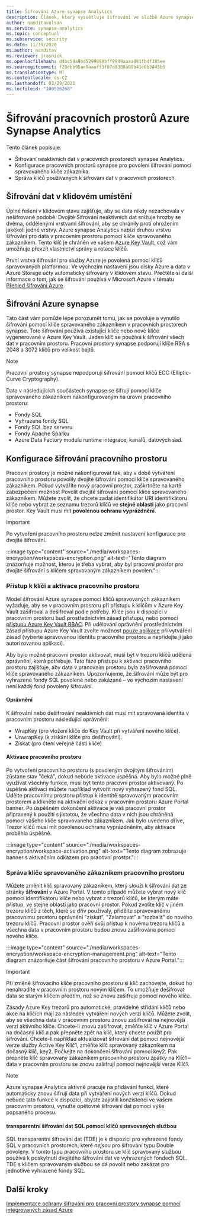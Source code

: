 ```yaml
---
title: Šifrování Azure synapse Analytics
description: Článek, který vysvětluje šifrování ve službě Azure synapse Analytics
author: nanditavalsan
ms.service: synapse-analytics
ms.topic: conceptual
ms.subservice: security
ms.date: 11/19/2020
ms.author: nanditav
ms.reviewer: jrasnick
ms.openlocfilehash: d4bc59a9bd5299698bff9949aaaa881fbdf385ee
ms.sourcegitcommit: f28ebb95ae9aaaff3f87d8388a09b41e0b3445b5
ms.translationtype: MT
ms.contentlocale: cs-CZ
ms.lasthandoff: 03/29/2021
ms.locfileid: "100526268"
---
```

# <a name="encryption-for-azure-synapse-analytics-workspaces"></a>Šifrování pracovních prostorů Azure Synapse Analytics

Tento článek popisuje:
* Šifrování neaktivních dat v pracovních prostorech synapse Analytics.
* Konfigurace pracovních prostorů synapse pro povolení šifrování pomocí spravovaného klíče zákazníka.
* Správa klíčů používaných k šifrování dat v pracovních prostorech.

## <a name="encryption-of-data-at-rest"></a>Šifrování dat v klidovém umístění

Úplné řešení v klidovém stavu zajišťuje, aby se data nikdy nezachovala v nešifrované podobě. Dvojité Šifrování neaktivních dat snižuje hrozby se dvěma, oddělenými vrstvami šifrování, aby se chránily proti ohrožením jakékoli jedné vrstvy. Azure synapse Analytics nabízí druhou vrstvu šifrování pro data v pracovním prostoru pomocí klíče spravovaného zákazníkem. Tento klíč je chráněn ve vašem [Azure Key Vault](../../key-vault/general/overview.md), což vám umožňuje převzít vlastnictví správy a rotace klíčů.

První vrstva šifrování pro služby Azure je povolená pomocí klíčů spravovaných platformou. Ve výchozím nastavení jsou disky Azure a data v Azure Storage účty automaticky šifrovány v klidovém stavu. Přečtěte si další informace o tom, jak se šifrování používá v Microsoft Azure v tématu [Přehled šifrování Azure](../../security/fundamentals/encryption-overview.md).

## <a name="azure-synapse-encryption"></a>Šifrování Azure synapse

Tato část vám pomůže lépe porozumět tomu, jak se povoluje a vynutilo šifrování pomocí klíče spravovaného zákazníkem v pracovních prostorech synapse. Toto šifrování používá existující klíče nebo nové klíče vygenerované v Azure Key Vault. Jeden klíč se používá k šifrování všech dat v pracovním prostoru. Pracovní prostory synapse podporují klíče RSA s 2048 a 3072 klíčů pro velikost bajtů.

> [!NOTE]
> Pracovní prostory synapse nepodporují šifrování pomocí klíčů ECC (Elliptic-Curve Cryptography).

Data v následujících součástech synapse se šifrují pomocí klíče spravovaného zákazníkem nakonfigurovaným na úrovni pracovního prostoru:
* Fondy SQL
 * Vyhrazené fondy SQL
 * Fondy SQL bez serveru
* Fondy Apache Sparku
* Azure Data Factory modulu runtime integrace, kanálů, datových sad.

## <a name="workspace-encryption-configuration"></a>Konfigurace šifrování pracovního prostoru

Pracovní prostory je možné nakonfigurovat tak, aby v době vytváření pracovního prostoru povolily dvojité šifrování pomocí klíče spravovaného zákazníkem. Pokud vytváříte nový pracovní prostor, zaškrtněte na kartě zabezpečení možnost Povolit dvojité šifrování pomocí klíče spravovaného zákazníkem. Můžete zvolit, že chcete zadat identifikátor URI identifikátoru klíče nebo vybrat ze seznamu trezorů klíčů ve **stejné oblasti** jako pracovní prostor. Key Vault musí mít **povolenou ochranu vyprázdnění**.

> [!IMPORTANT]
> Po vytvoření pracovního prostoru nelze změnit nastavení konfigurace pro dvojité šifrování.

:::image type="content" source="./media/workspaces-encryption/workspaces-encryption.png" alt-text="Tento diagram znázorňuje možnost, kterou je třeba vybrat, aby byl pracovní prostor pro dvojité šifrování s klíčem spravovaným zákazníkem povolen.":::

### <a name="key-access-and-workspace-activation"></a>Přístup k klíči a aktivace pracovního prostoru

Model šifrování Azure synapse pomocí klíčů spravovaných zákazníkem vyžaduje, aby se v pracovním prostoru při přístupu k klíčům v Azure Key Vault zašifroval a dešifroval podle potřeby. Klíče jsou k dispozici v pracovním prostoru buď prostřednictvím zásad přístupu, nebo pomocí [přístupu Azure Key Vault RBAC](../../key-vault/general/rbac-guide.md). Při udělování oprávnění prostřednictvím zásad přístupu Azure Key Vault zvolte možnost [pouze aplikace](../../key-vault/general/secure-your-key-vault.md#key-vault-authentication-options) při vytváření zásad (vyberte spravovanou identitu pracovního prostoru a nepřidejte ji jako autorizovanou aplikaci).

 Aby bylo možné pracovní prostor aktivovat, musí být v trezoru klíčů udělena oprávnění, která potřebuje. Tato fáze přístupu k aktivaci pracovního prostoru zajišťuje, aby data v pracovním prostoru byla zašifrovaná pomocí klíče spravovaného zákazníkem. Upozorňujeme, že šifrování může být pro vyhrazené fondy SQL povolené nebo zakázané – ve výchozím nastavení není každý fond povolený šifrování.

#### <a name="permissions"></a>Oprávnění

K šifrování nebo dešifrování neaktivních dat musí mít spravovaná identita v pracovním prostoru následující oprávnění:
* WrapKey (pro vložení klíče do Key Vault při vytváření nového klíče).
* UnwrapKey (k získání klíče pro dešifrování).
* Získat (pro čtení veřejné části klíče)

#### <a name="workspace-activation"></a>Aktivace pracovního prostoru

Po vytvoření pracovního prostoru (s povoleným dvojitým šifrováním) zůstane stav "čeká", dokud nebude aktivace úspěšná. Aby bylo možné plně využívat všechny funkce, musí být tento pracovní prostor aktivovaný. Po úspěšné aktivaci můžete například vytvořit nový vyhrazený fond SQL. Udělte pracovnímu prostoru přístup k identitě spravovaným pracovním prostorem a klikněte na aktivační odkaz v pracovním prostoru Azure Portal banner. Po úspěšném dokončení aktivace je váš pracovní prostor připravený k použití s jistotou, že všechna data v nich jsou chráněná pomocí vašeho klíče spravovaného zákazníkem. Jak bylo uvedeno dříve, Trezor klíčů musí mít povolenou ochranu vyprázdněním, aby aktivace proběhla úspěšně.

:::image type="content" source="./media/workspaces-encryption/workspace-activation.png" alt-text="Tento diagram zobrazuje banner s aktivačním odkazem pro pracovní prostor.":::


### <a name="manage-the-workspace-customer-managed-key"></a>Správa klíče spravovaného zákazníkem pracovního prostoru 

Můžete změnit klíč spravovaný zákazníkem, který slouží k šifrování dat ze stránky **šifrování** v Azure Portal. V tomto případě můžete vybrat nový klíč pomocí identifikátoru klíče nebo vybrat z trezorů klíčů, ke kterým máte přístup, ve stejné oblasti jako pracovní prostor. Pokud zvolíte klíč v jiném trezoru klíčů z těch, které se dřív používaly, přidělte spravovanému pracovnímu prostoru oprávnění "získat", "Zalamovat" a "rozbalit" do nového trezoru klíčů. Pracovní prostor ověří svůj přístup k novému trezoru klíčů a všechna data v pracovním prostoru budou znovu zašifrována pomocí nového klíče.

:::image type="content" source="./media/workspaces-encryption/workspace-encryption-management.png" alt-text="Tento diagram znázorňuje část šifrování pracovního prostoru v Azure Portal.":::

>[!IMPORTANT]
>Při změně šifrovacího klíče pracovního prostoru si klíč zachovejte, dokud ho nenahradíte v pracovním prostoru novým klíčem. To umožňuje dešifrovat data se starým klíčem předtím, než se znovu zašifruje pomocí nového klíče.

Zásady Azure Key trezorů pro automatické, pravidelné střídání klíčů nebo akce na klíčích mají za následek vytváření nových verzí klíčů. Můžete zvolit, aby se všechna data v pracovním prostoru znovu zašifroval na nejnovější verzi aktivního klíče. Chcete-li znovu zašifrovat, změňte klíč v Azure Portal na dočasný klíč a pak přepněte zpět na klíč, který chcete použít pro šifrování. Chcete-li například aktualizovat šifrování dat pomocí nejnovější verze služby Active Key Klíč1, změňte klíč spravovaný zákazníkem na dočasný klíč, key2. Počkejte na dokončení šifrování pomocí key2. Pak přepněte klíč spravovaný zákazníkem pracovního prostoru zpátky na Klíč1 – data v pracovním prostoru se znovu zašifrují pomocí nejnovější verze Klíč1.

> [!NOTE]
> Azure synapse Analytics aktivně pracuje na přidávání funkcí, které automaticky znovu šifrují data při vytváření nových verzí klíčů. Dokud nebude tato funkce k dispozici, abyste zajistili konzistenci ve vašem pracovním prostoru, vynuťte opětovné šifrování dat pomocí výše popsaného procesu.

#### <a name="sql-transparent-data-encryption-with-service-managed-keys"></a>transparentní šifrování dat SQL pomocí klíčů spravovaných službou

SQL transparentní šifrování dat (TDE) je k dispozici pro vyhrazené fondy SQL v pracovních prostorech, které *nejsou* pro šifrování typu Double povoleny. V tomto typu pracovního prostoru se klíč spravovaný službou používá k poskytnutí dvojitého šifrování dat ve vyhrazených fondech SQL. TDE s klíčem spravovaným službou se dá povolit nebo zakázat pro jednotlivé vyhrazené fondy SQL.

## <a name="next-steps"></a>Další kroky

[Implementace ochrany šifrování pro pracovní prostory synapse pomocí integrovaných zásad Azure](../policy-reference.md)

